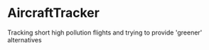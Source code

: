 # AircraftTracker
Tracking short high pollution flights and trying to provide 'greener' alternatives
